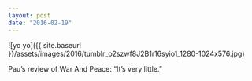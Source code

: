 ```yaml
---
layout: post
date: "2016-02-19"
---
```


![yo yo]({{ site.baseurl }}/assets/images/2016/tumblr_o2szwf8J2B1r16syio1_1280-1024x576.jpg)

Pau’s review of War And Peace: “It’s very little.”
